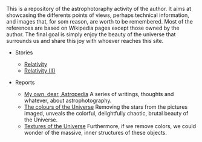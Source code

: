 This is a repository of the astrophotoraphy activity of the author. It aims at showcasing the differents points of views, perhaps technical information, and images that, for som reason, are worth to be remembered. Most of the references are based on Wikipedia pages except those owned by the author. The final goal is simply enjoy the beauty of the universe that surrounds us and share this joy with whoever reaches this site.


- Stories
   - [Relativity](./Stories/Relativity.md)
   - [Relativity (II)](./Stories/Relativity_II.md)

- Reports
   - [My own, dear, Astropedia](./Stories/Astropedia.md) A series of writings, thoughts and whatever, about astrophotography.
   - [The colours of the Universe](./Stories/Colors.md) Removing the stars from the pictures imaged, unveals the colorful, delightfully chaotic, brutal beauty of the Universe. 
   - [Textures of the Universe](./Stories/Textures.md) Furthermore, if we remove colors, we could wonder of the massive, inner structures of these objects.

